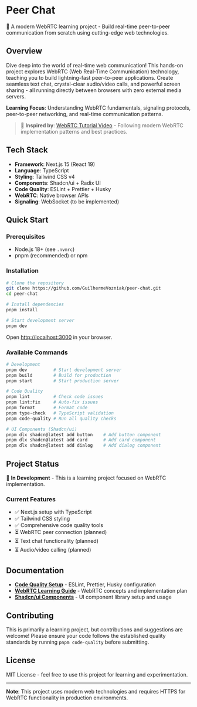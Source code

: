 # Peer Chat

🚀 A modern WebRTC learning project - Build real-time peer-to-peer communication from scratch using cutting-edge web technologies.

## Overview

Dive deep into the world of real-time web communication! This hands-on project explores WebRTC (Web Real-Time Communication) technology, teaching you to build lightning-fast peer-to-peer applications. Create seamless text chat, crystal-clear audio/video calls, and powerful screen sharing - all running directly between browsers with zero external media servers.

**Learning Focus**: Understanding WebRTC fundamentals, signaling protocols, peer-to-peer networking, and real-time communication patterns.

> 🎥 **Inspired by**: [WebRTC Tutorial Video](https://www.youtube.com/watch?v=QsH8FL0952k) - Following modern WebRTC implementation patterns and best practices.

## Tech Stack

- **Framework**: Next.js 15 (React 19)
- **Language**: TypeScript
- **Styling**: Tailwind CSS v4
- **Components**: Shadcn/ui + Radix UI
- **Code Quality**: ESLint + Prettier + Husky
- **WebRTC**: Native browser APIs
- **Signaling**: WebSocket (to be implemented)

## Quick Start

### Prerequisites

- Node.js 18+ (see `.nvmrc`)
- pnpm (recommended) or npm

### Installation

```bash
# Clone the repository
git clone https://github.com/GuilhermeVozniak/peer-chat.git
cd peer-chat

# Install dependencies
pnpm install

# Start development server
pnpm dev
```

Open [http://localhost:3000](http://localhost:3000) in your browser.

### Available Commands

```bash
# Development
pnpm dev          # Start development server
pnpm build        # Build for production
pnpm start        # Start production server

# Code Quality
pnpm lint         # Check code issues
pnpm lint:fix     # Auto-fix issues
pnpm format       # Format code
pnpm type-check   # TypeScript validation
pnpm code-quality # Run all quality checks

# UI Components (Shadcn/ui)
pnpm dlx shadcn@latest add button    # Add button component
pnpm dlx shadcn@latest add card      # Add card component
pnpm dlx shadcn@latest add dialog    # Add dialog component
```

## Project Status

🚧 **In Development** - This is a learning project focused on WebRTC implementation.

### Current Features

- ✅ Next.js setup with TypeScript
- ✅ Tailwind CSS styling
- ✅ Comprehensive code quality tools
- ⏳ WebRTC peer connection (planned)
- ⏳ Text chat functionality (planned)
- ⏳ Audio/video calling (planned)

## Documentation

- **[Code Quality Setup](./docs/code-quality.md)** - ESLint, Prettier, Husky configuration
- **[WebRTC Learning Guide](./docs/webrtc-learning.md)** - WebRTC concepts and implementation plan
- **[Shadcn/ui Components](./docs/shadcn-ui.md)** - UI component library setup and usage

## Contributing

This is primarily a learning project, but contributions and suggestions are welcome! Please ensure your code follows the established quality standards by running `pnpm code-quality` before submitting.

## License

MIT License - feel free to use this project for learning and experimentation.

---

**Note**: This project uses modern web technologies and requires HTTPS for WebRTC functionality in production environments.
